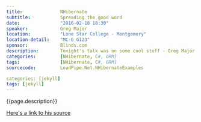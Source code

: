 ```yaml
---
title:              NHibernate
subtitle:           Spreading the good word
date:               "2016-02-18 18:30"
speaker:            Greg Major
location:           "Lone Star College - Montgomery"
location-detail:    "MC-G G123"
sponsor:            Blinds.com
description:        Tonight's talk was on some cool stuff - Greg Major talked about NHibernate and his LeadPipe framework.
categories:         [NHibernate, C#, ORM]
tags:               [NHibernate, C#, ORM]
sourcecode:         LeadPipe.Net.NHibernateExamples

categories: [jekyll]
tags: [jekyll]
---
```


{{page.description}}

[Here's a link to his source](https://github.com/NHDNUG/{{page.sourcecode}})